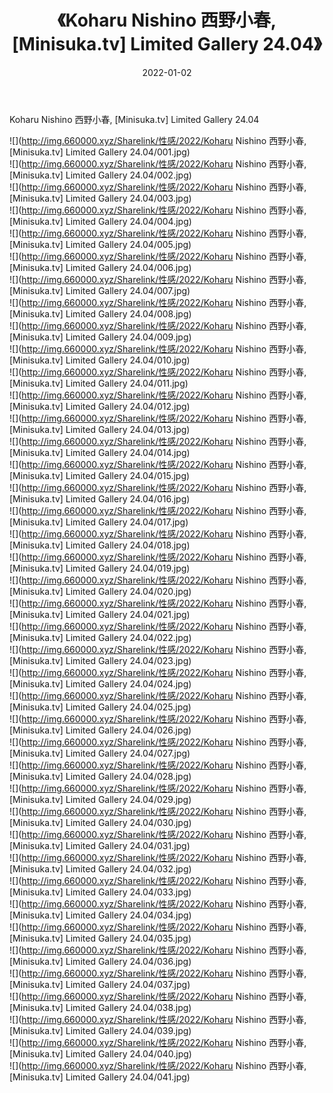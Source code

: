 ﻿---
layout: post
title:  《Koharu Nishino 西野小春, [Minisuka.tv] Limited Gallery 24.04》
date:   2022-01-02
img: http://img.660000.xyz/Sharelink/性感/2022/Koharu Nishino 西野小春, [Minisuka.tv] Limited Gallery 24.04/000.jpg
categories: [美女, 清纯, 唯美]
---

Koharu Nishino 西野小春, [Minisuka.tv] Limited Gallery 24.04

  ![](http://img.660000.xyz/Sharelink/性感/2022/Koharu Nishino 西野小春, [Minisuka.tv] Limited Gallery 24.04/001.jpg) <br> ![](http://img.660000.xyz/Sharelink/性感/2022/Koharu Nishino 西野小春, [Minisuka.tv] Limited Gallery 24.04/002.jpg) <br> ![](http://img.660000.xyz/Sharelink/性感/2022/Koharu Nishino 西野小春, [Minisuka.tv] Limited Gallery 24.04/003.jpg) <br> ![](http://img.660000.xyz/Sharelink/性感/2022/Koharu Nishino 西野小春, [Minisuka.tv] Limited Gallery 24.04/004.jpg) <br> ![](http://img.660000.xyz/Sharelink/性感/2022/Koharu Nishino 西野小春, [Minisuka.tv] Limited Gallery 24.04/005.jpg) <br> ![](http://img.660000.xyz/Sharelink/性感/2022/Koharu Nishino 西野小春, [Minisuka.tv] Limited Gallery 24.04/006.jpg) <br> ![](http://img.660000.xyz/Sharelink/性感/2022/Koharu Nishino 西野小春, [Minisuka.tv] Limited Gallery 24.04/007.jpg) <br> ![](http://img.660000.xyz/Sharelink/性感/2022/Koharu Nishino 西野小春, [Minisuka.tv] Limited Gallery 24.04/008.jpg) <br> ![](http://img.660000.xyz/Sharelink/性感/2022/Koharu Nishino 西野小春, [Minisuka.tv] Limited Gallery 24.04/009.jpg) <br> ![](http://img.660000.xyz/Sharelink/性感/2022/Koharu Nishino 西野小春, [Minisuka.tv] Limited Gallery 24.04/010.jpg) <br> ![](http://img.660000.xyz/Sharelink/性感/2022/Koharu Nishino 西野小春, [Minisuka.tv] Limited Gallery 24.04/011.jpg) <br> ![](http://img.660000.xyz/Sharelink/性感/2022/Koharu Nishino 西野小春, [Minisuka.tv] Limited Gallery 24.04/012.jpg) <br> ![](http://img.660000.xyz/Sharelink/性感/2022/Koharu Nishino 西野小春, [Minisuka.tv] Limited Gallery 24.04/013.jpg) <br> ![](http://img.660000.xyz/Sharelink/性感/2022/Koharu Nishino 西野小春, [Minisuka.tv] Limited Gallery 24.04/014.jpg) <br> ![](http://img.660000.xyz/Sharelink/性感/2022/Koharu Nishino 西野小春, [Minisuka.tv] Limited Gallery 24.04/015.jpg) <br> ![](http://img.660000.xyz/Sharelink/性感/2022/Koharu Nishino 西野小春, [Minisuka.tv] Limited Gallery 24.04/016.jpg) <br> ![](http://img.660000.xyz/Sharelink/性感/2022/Koharu Nishino 西野小春, [Minisuka.tv] Limited Gallery 24.04/017.jpg) <br> ![](http://img.660000.xyz/Sharelink/性感/2022/Koharu Nishino 西野小春, [Minisuka.tv] Limited Gallery 24.04/018.jpg) <br> ![](http://img.660000.xyz/Sharelink/性感/2022/Koharu Nishino 西野小春, [Minisuka.tv] Limited Gallery 24.04/019.jpg) <br> ![](http://img.660000.xyz/Sharelink/性感/2022/Koharu Nishino 西野小春, [Minisuka.tv] Limited Gallery 24.04/020.jpg) <br> ![](http://img.660000.xyz/Sharelink/性感/2022/Koharu Nishino 西野小春, [Minisuka.tv] Limited Gallery 24.04/021.jpg) <br> ![](http://img.660000.xyz/Sharelink/性感/2022/Koharu Nishino 西野小春, [Minisuka.tv] Limited Gallery 24.04/022.jpg) <br> ![](http://img.660000.xyz/Sharelink/性感/2022/Koharu Nishino 西野小春, [Minisuka.tv] Limited Gallery 24.04/023.jpg) <br> ![](http://img.660000.xyz/Sharelink/性感/2022/Koharu Nishino 西野小春, [Minisuka.tv] Limited Gallery 24.04/024.jpg) <br> ![](http://img.660000.xyz/Sharelink/性感/2022/Koharu Nishino 西野小春, [Minisuka.tv] Limited Gallery 24.04/025.jpg) <br> ![](http://img.660000.xyz/Sharelink/性感/2022/Koharu Nishino 西野小春, [Minisuka.tv] Limited Gallery 24.04/026.jpg) <br> ![](http://img.660000.xyz/Sharelink/性感/2022/Koharu Nishino 西野小春, [Minisuka.tv] Limited Gallery 24.04/027.jpg) <br> ![](http://img.660000.xyz/Sharelink/性感/2022/Koharu Nishino 西野小春, [Minisuka.tv] Limited Gallery 24.04/028.jpg) <br> ![](http://img.660000.xyz/Sharelink/性感/2022/Koharu Nishino 西野小春, [Minisuka.tv] Limited Gallery 24.04/029.jpg) <br> ![](http://img.660000.xyz/Sharelink/性感/2022/Koharu Nishino 西野小春, [Minisuka.tv] Limited Gallery 24.04/030.jpg) <br> ![](http://img.660000.xyz/Sharelink/性感/2022/Koharu Nishino 西野小春, [Minisuka.tv] Limited Gallery 24.04/031.jpg) <br> ![](http://img.660000.xyz/Sharelink/性感/2022/Koharu Nishino 西野小春, [Minisuka.tv] Limited Gallery 24.04/032.jpg) <br> ![](http://img.660000.xyz/Sharelink/性感/2022/Koharu Nishino 西野小春, [Minisuka.tv] Limited Gallery 24.04/033.jpg) <br> ![](http://img.660000.xyz/Sharelink/性感/2022/Koharu Nishino 西野小春, [Minisuka.tv] Limited Gallery 24.04/034.jpg) <br> ![](http://img.660000.xyz/Sharelink/性感/2022/Koharu Nishino 西野小春, [Minisuka.tv] Limited Gallery 24.04/035.jpg) <br> ![](http://img.660000.xyz/Sharelink/性感/2022/Koharu Nishino 西野小春, [Minisuka.tv] Limited Gallery 24.04/036.jpg) <br> ![](http://img.660000.xyz/Sharelink/性感/2022/Koharu Nishino 西野小春, [Minisuka.tv] Limited Gallery 24.04/037.jpg) <br> ![](http://img.660000.xyz/Sharelink/性感/2022/Koharu Nishino 西野小春, [Minisuka.tv] Limited Gallery 24.04/038.jpg) <br> ![](http://img.660000.xyz/Sharelink/性感/2022/Koharu Nishino 西野小春, [Minisuka.tv] Limited Gallery 24.04/039.jpg) <br> ![](http://img.660000.xyz/Sharelink/性感/2022/Koharu Nishino 西野小春, [Minisuka.tv] Limited Gallery 24.04/040.jpg) <br> ![](http://img.660000.xyz/Sharelink/性感/2022/Koharu Nishino 西野小春, [Minisuka.tv] Limited Gallery 24.04/041.jpg) <br>